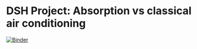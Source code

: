 # DSH Project: Absorption vs classical air conditioning

[![Binder](https://mybinder.org/badge_logo.svg)](https://mybinder.org/v2/gh/hipfel/dshproject/main?labpath=Main.ipynb)